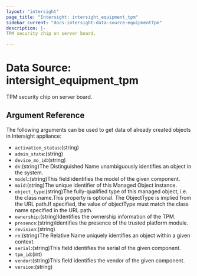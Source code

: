 ```yaml
---
layout: "intersight"
page_title: "Intersight: intersight_equipment_tpm"
sidebar_current: "docs-intersight-data-source-equipmentTpm"
description: |-
TPM security chip on server board.

---
```


# Data Source: intersight_equipment_tpm
TPM security chip on server board.

## Argument Reference
The following arguments can be used to get data of already created objects in Intersight appliance:
* `activation_status`:(string)
* `admin_state`:(string)
* `device_mo_id`:(string)
* `dn`:(string)The Distinguished Name unambiguously identifies an object in the system.
* `model`:(string)This field identifies the model of the given component.
* `moid`:(string)The unique identifier of this Managed Object instance.
* `object_type`:(string)The fully-qualified type of this managed object, i.e. the class name.This property is optional. The ObjectType is implied from the URL path.If specified, the value of objectType must match the class name specified in the URL path.
* `ownership`:(string)Identifies the ownership information of the TPM.
* `presence`:(string)Identifies the presence of the trusted platform module.
* `revision`:(string)
* `rn`:(string)The Relative Name uniquely identifies an object within a given context.
* `serial`:(string)This field identifies the serial of the given component.
* `tpm_id`:(int)
* `vendor`:(string)This field identifies the vendor of the given component.
* `version`:(string)
